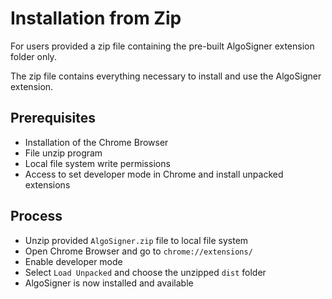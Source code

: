 # Installation from Zip
For users provided a zip file containing the pre-built AlgoSigner extension folder only. 

The zip file contains everything necessary to install and use the AlgoSigner extension.

## Prerequisites
- Installation of the Chrome Browser
- File unzip program
- Local file system write permissions
- Access to set developer mode in Chrome and install unpacked extensions

## Process
- Unzip provided `AlgoSigner.zip` file to local file system
- Open Chrome Browser and go to `chrome://extensions/`
- Enable developer mode
- Select `Load Unpacked` and choose the unzipped `dist` folder
- AlgoSigner is now installed and available 